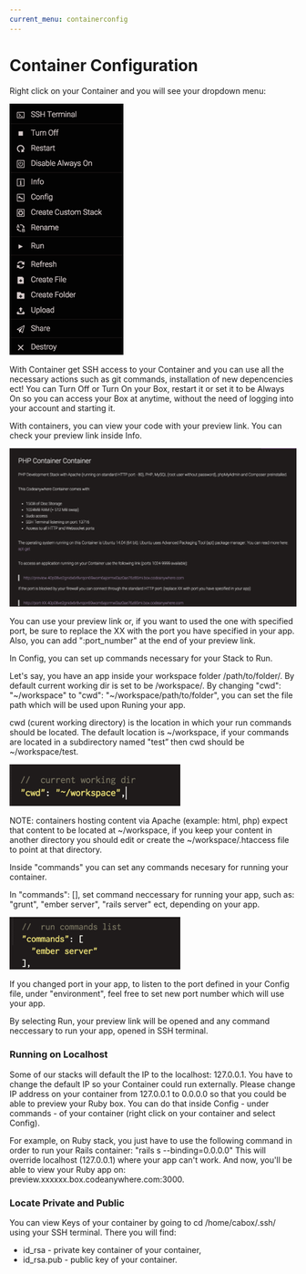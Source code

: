 ```yaml
---
current_menu: containerconfig
---
```


# Container Configuration


Right click on your Container and you will see your dropdown menu:

<img src="images/container-manage.png" width="200" height="auto">


With Container get SSH access to your Container and you can use all the necessary actions such as git commands, installation of new depencencies ect! You can Turn Off or Turn On your Box, restart it or set it to be Always On so you can access your Box at anytime, without the need of logging into your account and starting it.


With containers, you can view your code with your preview link. You can check your preview link inside Info.
 
![phpinfo](images/container-info.png "container-info")

You can use your preview link or, if you want to used the one with specified port, be sure to replace the XX with the port you have specified in your app. Also, you can add ":port_number" at the end of your preview link.

In Config, you can set up commands necessary for your Stack to Run. 

Let's say, you have an app inside your workspace folder /path/to/folder/. 
By default current working dir is set to be /workspace/. By changing "cwd": "~/workspace" to "cwd": "~/workspace/path/to/folder", you can set the file path which will be used upon Runing your app.

cwd (curent working directory) is the location in which your run commands should be located. The default location is ~/workspace, if your commands are located in a subdirectory named "test” then cwd should be ~/workspace/test.

<img src="images/container-config-cwd.png" width="300" height="auto">

NOTE: containers hosting content via Apache (example: html, php) expect that content to be located at ~/workspace, if you keep your content in another directory you should edit or create the ~/workspace/.htaccess file to point at that directory.

Inside "commands" you can set any commands necesary for running your container.

In "commands": [], set command neccessary for running your app, such as: "grunt", "ember server", "rails server" ect, depending on your app.

<img src="images/container-config-commands.png" width="300" height="auto">


If you changed port in your app, to listen to the port defined in your Config file, under "environment", feel free to set new port number which will use your app.

By selecting Run, your preview link will be opened and any command neccessary to run your app, opened in SSH terminal.

### Running on Localhost

Some of our stacks will default the IP to the localhost: 127.0.0.1. You have to change the default IP so your Container could run externally. Please change IP address on your container from 127.0.0.1 to 0.0.0.0 so that you could be able to preview your Ruby box. You can do that inside Config - under commands - of your container (right click on your container and select Config).

For example, on Ruby stack, you just have to use the following command in order to run your Rails container: "rails s --binding=0.0.0.0" This will override localhost (127.0.0.1) where your app can't work. And now, you'll be able to view your Ruby app on: preview.xxxxxx.box.codeanywhere.com:3000.


### Locate Private and Public

You can view Keys of your container by going to cd /home/cabox/.ssh/ using your SSH terminal. There you will find: 
- id_rsa - private key container of your container, 
- id_rsa.pub - public key of your container.
